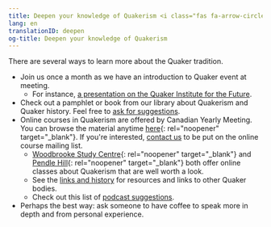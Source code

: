 ```yaml
---
title: Deepen your knowledge of Quakerism <i class="fas fa-arrow-circle-right fa-fw color-1-dark-text"></i>
lang: en
translationID: deepen
og-title: Deepen your knowledge of Quakerism
---
```

There are several ways to learn more about the Quaker tradition.
* Join us once a month as we have an introduction to Quaker event at meeting.
  * For instance, [a presentation on the Quaker Institute for the Future](/2020/04/14/quaker-institute-future).
* Check out a pamphlet or book from our library about Quakerism and Quaker history. Feel free to [ask for suggestions](/contact).
* Online courses in Quakerism are offered by Canadian Yearly Meeting. You can browse the material anytime [here](http://quaker.ca/resources/education/#Introduction_to_Quakers_and_Friends_Ways){: rel="noopener" target="_blank"}. If you're interested, [contact us](/contact) to be put on the online course mailing list.
  * [Woodbrooke Study Centre](https://moodle.woodbrooke.org.uk/?){: rel="noopener" target="_blank"} and [Pendle Hill](https://pendlehill.org/learn/workshops-courses-events/){: rel="noopener" target="_blank"} both offer online classes about Quakerism that are well worth a look.
  * See the [links and history](/links_history) for resources and links to other Quaker bodies.
  * Check out this list of [podcast suggestions](/new_attender/podcasts).
* Perhaps the best way: ask someone to have coffee to speak more in depth and from personal experience.
